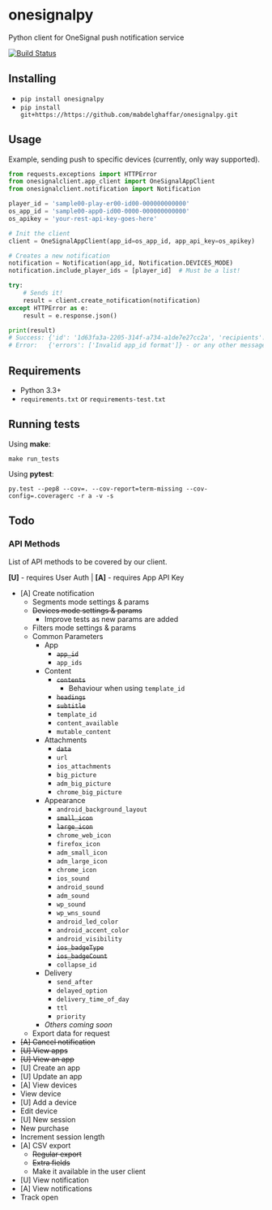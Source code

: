 # onesignalpy
Python client for OneSignal push notification service

[![Build Status](https://travis-ci.org/joaobarbosa/onesignal-python.png?branch=master)](https://travis-ci.org/mabdelghaffar/onesignalpy)

## Installing

- ```pip install onesignalpy```
- ```pip install git+https://https://github.com/mabdelghaffar/onesignalpy.git```

## Usage

Example, sending push to specific devices (currently, only way supported).

```python
from requests.exceptions import HTTPError
from onesignalclient.app_client import OneSignalAppClient
from onesignalclient.notification import Notification

player_id = 'sample00-play-er00-id00-000000000000'
os_app_id = 'sample00-app0-id00-0000-000000000000'
os_apikey = 'your-rest-api-key-goes-here'

# Init the client
client = OneSignalAppClient(app_id=os_app_id, app_api_key=os_apikey)

# Creates a new notification
notification = Notification(app_id, Notification.DEVICES_MODE)
notification.include_player_ids = [player_id]  # Must be a list!

try:
    # Sends it!
    result = client.create_notification(notification)
except HTTPError as e:
    result = e.response.json()

print(result)
# Success: {'id': '1d63fa3a-2205-314f-a734-a1de7e27cc2a', 'recipients': 1}
# Error:   {'errors': ['Invalid app_id format']} - or any other message
```

## Requirements

- Python 3.3+
- ```requirements.txt``` or ```requirements-test.txt```

## Running tests

Using **make**:

```make run_tests```

Using **pytest**:

```py.test --pep8 --cov=. --cov-report=term-missing --cov-config=.coveragerc -r a -v -s```

## Todo

### API Methods

List of API methods to be covered by our client.

**[U]** - requires User Auth | **[A]** - requires App API Key

- [A] Create notification
    - Segments mode settings & params
    - ~~Devices mode settings & params~~
        - Improve tests as new params are added
    - Filters mode settings & params
    - Common Parameters
        - App
            - ~~```app_id```~~
            - ```app_ids```
        - Content
            - ~~```contents```~~
                - Behaviour when using ```template_id```
            - ~~```headings```~~
            - ~~```subtitle```~~
            - ```template_id```
            - ```content_available```
            - ```mutable_content```
        - Attachments
            - ~~```data```~~
            - ```url```
            - ```ios_attachments```
            - ```big_picture```
            - ```adm_big_picture```
            - ```chrome_big_picture```
        - Appearance
            - ```android_background_layout```
            - ~~```small_icon```~~
            - ~~```large_icon```~~
            - ```chrome_web_icon```
            - ```firefox_icon```
            - ```adm_small_icon```
            - ```adm_large_icon```
            - ```chrome_icon```
            - ```ios_sound```
            - ```android_sound```
            - ```adm_sound```
            - ```wp_sound```
            - ```wp_wns_sound```
            - ```android_led_color```
            - ```android_accent_color```
            - ```android_visibility```
            - ~~```ios_badgeType```~~
            - ~~```ios_badgeCount```~~
            - ```collapse_id```
        - Delivery
            - ```send_after```
            - ```delayed_option```
            - ```delivery_time_of_day```
            - ```ttl```
            - ```priority```
        - _Others coming soon_
    - Export data for request
- ~~[A] Cancel notification~~
- ~~[U] View apps~~
- ~~[U] View an app~~
- [U] Create an app
- [U] Update an app
- [A] View devices
- View device
- [U] Add a device
- Edit device
- [U] New session
- New purchase
- Increment session length
- [A] CSV export
    - ~~Regular export~~
    - ~~Extra fields~~
    - Make it available in the user client
- [U] View notification
- [A] View notifications
- Track open
